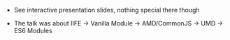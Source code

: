* See interactive presentation slides, nothing special there though

* The talk was about IIFE -> Vanilla Module -> AMD/CommonJS -> UMD -> ES6 Modules 